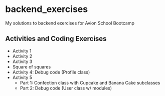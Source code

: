 # backend_exercises
My solutions to backend exercises for Avion School Bootcamp

## Activities and Coding Exercises
- Activity 1 
- Activity 2
- Activity 3
- Square of squares
- Activity 4: Debug code (Profile class)
- Activity 5
  - Part 1: Confection class with Cupcake and Banana Cake subclasses
  - Part 2: Debug code (User class w/ modules)
